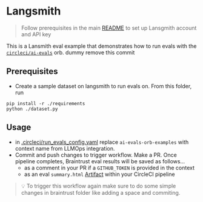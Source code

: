 # Langsmith

> Follow prerequisites in the main [README](../README.md) to set up Lansgmith account and API key

This is a Lansmith eval example that demonstrates how to run evals with the [`circleci/ai-evals`](https://circleci.com/developer/orbs/orb/circleci/ai-evals) orb.
dummy remove this commit
## Prerequisites

- Create a sample dataset on langsmith to run evals on. From this folder, run

```shell
pip install -r ./requirements
python ./dataset.py
```

## Usage

- in [.circleci/run_evals_config.yaml](../.circleci/run_evals_config.yml) replace `ai-evals-orb-examples` with context name from LLMOps integration.
- Commit and push changes to trigger workflow. Make a PR. Once pipeline completes, Braintrust eval results will be saved as follows...
  - as a comment in your PR if a `GITHUB_TOKEN` is provided in the context
  - as an eval `summary.html` [Artifact](https://circleci.com/docs/artifacts/) within your CircleCI pipeline

> :bulb: To trigger this workflow again make sure to do some simple changes in braintrust folder like adding a space and commiting.
